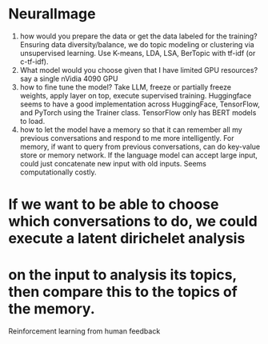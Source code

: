 # NeuralImage
1. how would you prepare the data or get the data labeled for the training? 
Ensuring data diversity/balance, we do topic modeling or clustering via unsupervised learning. Use K-means, LDA, LSA, BerTopic with tf-idf (or c-tf-idf).
2. What model would you choose given that I have limited GPU resources? say a single nVidia 4090 GPU
3. how to fine tune the model?
Take LLM, freeze or partially freeze weights, apply layer on top, execute supervised training. Huggingface seems to have a good implementation
across HuggingFace, TensorFlow, and PyTorch using the Trainer class. TensorFlow only has BERT models to load.
4. how to let the model have a memory so that it can remember all my previous conversations and respond to me more intelligently.
For memory, if want to query from previous conversations, can do key-value store or memory network. If the language model can accept large input, could just
concatenate new input with old inputs. Seems computationally costly.

# If we want to be able to choose which conversations to do, we could execute a latent dirichelet analysis
# on the input to analysis its topics, then compare this to the topics of the memory. 

Reinforcement learning from human feedback